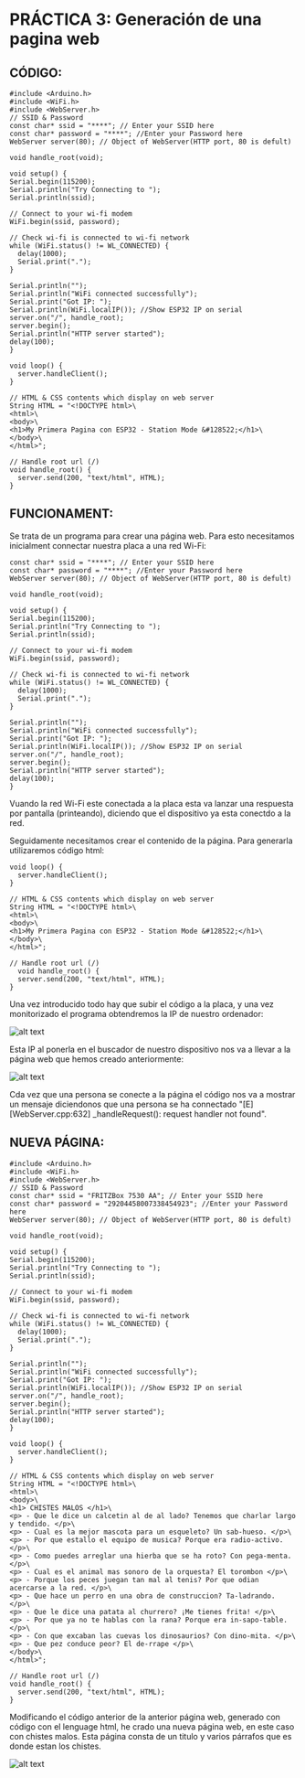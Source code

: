 # PRÁCTICA 3: Generación de una pagina web

## CÓDIGO:
```
#include <Arduino.h>
#include <WiFi.h>
#include <WebServer.h>
// SSID & Password
const char* ssid = "****"; // Enter your SSID here
const char* password = "****"; //Enter your Password here
WebServer server(80); // Object of WebServer(HTTP port, 80 is defult)

void handle_root(void);

void setup() {
Serial.begin(115200);
Serial.println("Try Connecting to ");
Serial.println(ssid);

// Connect to your wi-fi modem
WiFi.begin(ssid, password);

// Check wi-fi is connected to wi-fi network
while (WiFi.status() != WL_CONNECTED) {
  delay(1000);
  Serial.print(".");
}

Serial.println("");
Serial.println("WiFi connected successfully");
Serial.print("Got IP: ");
Serial.println(WiFi.localIP()); //Show ESP32 IP on serial
server.on("/", handle_root);
server.begin();
Serial.println("HTTP server started");
delay(100);
}

void loop() {
  server.handleClient();
}

// HTML & CSS contents which display on web server
String HTML = "<!DOCTYPE html>\
<html>\
<body>\
<h1>My Primera Pagina con ESP32 - Station Mode &#128522;</h1>\
</body>\
</html>";

// Handle root url (/)
void handle_root() {
  server.send(200, "text/html", HTML);
}

```

## FUNCIONAMENT:
Se trata de un programa para crear una página web. Para esto necesitamos inicialment connectar nuestra placa a una red Wi-Fi:

```
const char* ssid = "****"; // Enter your SSID here
const char* password = "****"; //Enter your Password here
WebServer server(80); // Object of WebServer(HTTP port, 80 is defult)

void handle_root(void);

void setup() {
Serial.begin(115200);
Serial.println("Try Connecting to ");
Serial.println(ssid);

// Connect to your wi-fi modem
WiFi.begin(ssid, password);

// Check wi-fi is connected to wi-fi network
while (WiFi.status() != WL_CONNECTED) {
  delay(1000);
  Serial.print(".");
}

Serial.println("");
Serial.println("WiFi connected successfully");
Serial.print("Got IP: ");
Serial.println(WiFi.localIP()); //Show ESP32 IP on serial
server.on("/", handle_root);
server.begin();
Serial.println("HTTP server started");
delay(100);
}
```
Vuando la red Wi-Fi este conectada a la placa esta va lanzar una respuesta por pantalla (printeando), diciendo que el dispositivo ya esta conectdo a la red.

Seguidamente necesitamos crear el contenido de la página. Para generarla utilizaremos código html:
```
void loop() {
  server.handleClient();
}

// HTML & CSS contents which display on web server
String HTML = "<!DOCTYPE html>\
<html>\
<body>\
<h1>My Primera Pagina con ESP32 - Station Mode &#128522;</h1>\
</body>\
</html>";

// Handle root url (/)
  void handle_root() {
  server.send(200, "text/html", HTML);
}
```

Una vez introducido todo hay que subir el código a la placa, y una vez monitorizado el programa obtendremos la IP de nuestro ordenador:

![alt text](IP.JPG)

Esta IP al ponerla en el buscador de nuestro dispositivo nos va a llevar a la página web que hemos creado anteriormente:

![alt text](PGWEB.JPG)

Cda vez que una persona se conecte a la página el código nos va a mostrar un mensaje diciendonos que una persona se ha connectado "[E][WebServer.cpp:632] _handleRequest(): request handler not found".

## NUEVA PÁGINA:
```
#include <Arduino.h>
#include <WiFi.h>
#include <WebServer.h>
// SSID & Password
const char* ssid = "FRITZBox 7530 AA"; // Enter your SSID here
const char* password = "29204458007338454923"; //Enter your Password here
WebServer server(80); // Object of WebServer(HTTP port, 80 is defult)

void handle_root(void);

void setup() {
Serial.begin(115200);
Serial.println("Try Connecting to ");
Serial.println(ssid);

// Connect to your wi-fi modem
WiFi.begin(ssid, password);

// Check wi-fi is connected to wi-fi network
while (WiFi.status() != WL_CONNECTED) {
  delay(1000);
  Serial.print(".");
}

Serial.println("");
Serial.println("WiFi connected successfully");
Serial.print("Got IP: ");
Serial.println(WiFi.localIP()); //Show ESP32 IP on serial
server.on("/", handle_root);
server.begin();
Serial.println("HTTP server started");
delay(100);
}

void loop() {
  server.handleClient();
}

// HTML & CSS contents which display on web server
String HTML = "<!DOCTYPE html>\
<html>\
<body>\
<h1> CHISTES MALOS </h1>\
<p> - Que le dice un calcetin al de al lado? Tenemos que charlar largo y tendido. </p>\
<p> - Cual es la mejor mascota para un esqueleto? Un sab-hueso. </p>\
<p> - Por que estallo el equipo de musica? Porque era radio-activo. </p>\
<p> - Como puedes arreglar una hierba que se ha roto? Con pega-menta. </p>\
<p> - Cual es el animal mas sonoro de la orquesta? El torombon </p>\
<p> - Porque los peces juegan tan mal al tenis? Por que odian acercarse a la red. </p>\
<p> - Que hace un perro en una obra de construccion? Ta-ladrando. </p>\
<p> - Que le dice una patata al churrero? ¡Me tienes frita! </p>\
<p> - Por que ya no te hablas con la rana? Porque era in-sapo-table. </p>\
<p> - Con que excaban las cuevas los dinosaurios? Con dino-mita. </p>\
<p> - Que pez conduce peor? El de-rrape </p>\
</body>\
</html>";

// Handle root url (/)
void handle_root() {
  server.send(200, "text/html", HTML);
}
```

Modificando el código anterior de la anterior página web, generado con código con el lenguage html, he crado una nueva página web, en este caso con chistes malos. Esta página consta de un titulo y varios párrafos que es donde estan los chistes.

![alt text](NEWWEB.JPG)